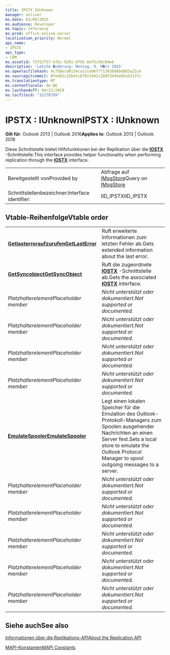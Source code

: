 ```yaml
---
title: IPSTX IUnknown
manager: soliver
ms.date: 03/09/2015
ms.audience: Developer
ms.topic: reference
ms.prod: office-online-server
localization_priority: Normal
api_name:
- IPSTX
api_type:
- COM
ms.assetid: 73752f57-6fbc-0201-bf95-0e75c56c04e6
description: 'Letzte �nderung: Montag, 9. M�rz 2015'
ms.openlocfilehash: 4c758ecd0134ca11ced6f771303896bd885a22c4
ms.sourcegitcommit: 8fe462c32b91c87911942c188f3445e85a54137c
ms.translationtype: MT
ms.contentlocale: de-DE
ms.lasthandoff: 04/23/2019
ms.locfileid: "32278799"
---
```

# <a name="ipstx--iunknown"></a><span data-ttu-id="9b8bd-103">IPSTX : IUnknown</span><span class="sxs-lookup"><span data-stu-id="9b8bd-103">IPSTX : IUnknown</span></span>

  
  
<span data-ttu-id="9b8bd-104">**Gilt für**: Outlook 2013 | Outlook 2016</span><span class="sxs-lookup"><span data-stu-id="9b8bd-104">**Applies to**: Outlook 2013 | Outlook 2016</span></span> 
  
<span data-ttu-id="9b8bd-105">Diese Schnittstelle bietet Hilfsfunktionen bei der Replikation über die **[IOSTX](iostxiunknown.md)** -Schnittstelle.</span><span class="sxs-lookup"><span data-stu-id="9b8bd-105">This interface provides helper functionality when performing replication through the **[IOSTX](iostxiunknown.md)** interface.</span></span> 
  
|||
|:-----|:-----|
|<span data-ttu-id="9b8bd-106">Bereitgestellt von</span><span class="sxs-lookup"><span data-stu-id="9b8bd-106">Provided by</span></span>  <br/> |<span data-ttu-id="9b8bd-107">Abfrage auf [IMsgStore](imsgstoreimapiprop.md)</span><span class="sxs-lookup"><span data-stu-id="9b8bd-107">Query on [IMsgStore](imsgstoreimapiprop.md)</span></span> <br/> |
|<span data-ttu-id="9b8bd-108">Schnittstellenbezeichner:</span><span class="sxs-lookup"><span data-stu-id="9b8bd-108">Interface identifier:</span></span>  <br/> |<span data-ttu-id="9b8bd-109">IID_IPSTX</span><span class="sxs-lookup"><span data-stu-id="9b8bd-109">IID_IPSTX</span></span>  <br/> |
   
## <a name="vtable-order"></a><span data-ttu-id="9b8bd-110">Vtable-Reihenfolge</span><span class="sxs-lookup"><span data-stu-id="9b8bd-110">Vtable order</span></span>

|||
|:-----|:-----|
|<span data-ttu-id="9b8bd-111">**[Getlasterroraufzurufen](ipstx-getlasterror.md)**</span><span class="sxs-lookup"><span data-stu-id="9b8bd-111">**[GetLastError](ipstx-getlasterror.md)**</span></span> <br/> |<span data-ttu-id="9b8bd-112">Ruft erweiterte Informationen zum letzten Fehler ab.</span><span class="sxs-lookup"><span data-stu-id="9b8bd-112">Gets extended information about the last error.</span></span>  <br/> |
|<span data-ttu-id="9b8bd-113">**[GetSyncobject](ipstx-getsyncobject.md)**</span><span class="sxs-lookup"><span data-stu-id="9b8bd-113">**[GetSyncObject](ipstx-getsyncobject.md)**</span></span> <br/> |<span data-ttu-id="9b8bd-114">Ruft die zugeordnete **[IOSTX](iostxiunknown.md)** -Schnittstelle ab.</span><span class="sxs-lookup"><span data-stu-id="9b8bd-114">Gets the associated **[IOSTX](iostxiunknown.md)** interface.</span></span>  <br/> |
| <span data-ttu-id="9b8bd-115">*Platzhalterelement*</span><span class="sxs-lookup"><span data-stu-id="9b8bd-115">*Placeholder member*</span></span>  <br/> | <span data-ttu-id="9b8bd-116">*Nicht unterstützt oder dokumentiert.*</span><span class="sxs-lookup"><span data-stu-id="9b8bd-116">*Not supported or documented.*</span></span>  <br/> |
| <span data-ttu-id="9b8bd-117">*Platzhalterelement*</span><span class="sxs-lookup"><span data-stu-id="9b8bd-117">*Placeholder member*</span></span>  <br/> | <span data-ttu-id="9b8bd-118">*Nicht unterstützt oder dokumentiert.*</span><span class="sxs-lookup"><span data-stu-id="9b8bd-118">*Not supported or documented.*</span></span>  <br/> |
| <span data-ttu-id="9b8bd-119">*Platzhalterelement*</span><span class="sxs-lookup"><span data-stu-id="9b8bd-119">*Placeholder member*</span></span>  <br/> | <span data-ttu-id="9b8bd-120">*Nicht unterstützt oder dokumentiert.*</span><span class="sxs-lookup"><span data-stu-id="9b8bd-120">*Not supported or documented.*</span></span>  <br/> |
| <span data-ttu-id="9b8bd-121">*Platzhalterelement*</span><span class="sxs-lookup"><span data-stu-id="9b8bd-121">*Placeholder member*</span></span>  <br/> | <span data-ttu-id="9b8bd-122">*Nicht unterstützt oder dokumentiert.*</span><span class="sxs-lookup"><span data-stu-id="9b8bd-122">*Not supported or documented.*</span></span>  <br/> |
|<span data-ttu-id="9b8bd-123">**[EmulateSpooler](ipstx-emulatespooler.md)**</span><span class="sxs-lookup"><span data-stu-id="9b8bd-123">**[EmulateSpooler](ipstx-emulatespooler.md)**</span></span> <br/> |<span data-ttu-id="9b8bd-124">Legt einen lokalen Speicher für die Emulation des Outlook-Protokoll-Managers zum Spoolen ausgehender Nachrichten an einen Server fest.</span><span class="sxs-lookup"><span data-stu-id="9b8bd-124">Sets a local store to emulate the Outlook Protocol Manager to spool outgoing messages to a server.</span></span>  <br/> |
| <span data-ttu-id="9b8bd-125">*Platzhalterelement*</span><span class="sxs-lookup"><span data-stu-id="9b8bd-125">*Placeholder member*</span></span>  <br/> | <span data-ttu-id="9b8bd-126">*Nicht unterstützt oder dokumentiert.*</span><span class="sxs-lookup"><span data-stu-id="9b8bd-126">*Not supported or documented.*</span></span>  <br/> |
| <span data-ttu-id="9b8bd-127">*Platzhalterelement*</span><span class="sxs-lookup"><span data-stu-id="9b8bd-127">*Placeholder member*</span></span>  <br/> | <span data-ttu-id="9b8bd-128">*Nicht unterstützt oder dokumentiert.*</span><span class="sxs-lookup"><span data-stu-id="9b8bd-128">*Not supported or documented.*</span></span>  <br/> |
| <span data-ttu-id="9b8bd-129">*Platzhalterelement*</span><span class="sxs-lookup"><span data-stu-id="9b8bd-129">*Placeholder member*</span></span>  <br/> | <span data-ttu-id="9b8bd-130">*Nicht unterstützt oder dokumentiert.*</span><span class="sxs-lookup"><span data-stu-id="9b8bd-130">*Not supported or documented.*</span></span>  <br/> |
| <span data-ttu-id="9b8bd-131">*Platzhalterelement*</span><span class="sxs-lookup"><span data-stu-id="9b8bd-131">*Placeholder member*</span></span>  <br/> | <span data-ttu-id="9b8bd-132">*Nicht unterstützt oder dokumentiert.*</span><span class="sxs-lookup"><span data-stu-id="9b8bd-132">*Not supported or documented.*</span></span>  <br/> |
| <span data-ttu-id="9b8bd-133">*Platzhalterelement*</span><span class="sxs-lookup"><span data-stu-id="9b8bd-133">*Placeholder member*</span></span>  <br/> | <span data-ttu-id="9b8bd-134">*Nicht unterstützt oder dokumentiert.*</span><span class="sxs-lookup"><span data-stu-id="9b8bd-134">*Not supported or documented.*</span></span>  <br/> |
   
## <a name="see-also"></a><span data-ttu-id="9b8bd-135">Siehe auch</span><span class="sxs-lookup"><span data-stu-id="9b8bd-135">See also</span></span>



[<span data-ttu-id="9b8bd-136">Informationen über die Replikations-API</span><span class="sxs-lookup"><span data-stu-id="9b8bd-136">About the Replication API</span></span>](about-the-replication-api.md)
  
[<span data-ttu-id="9b8bd-137">MAPI-Konstanten</span><span class="sxs-lookup"><span data-stu-id="9b8bd-137">MAPI Constants</span></span>](mapi-constants.md)


